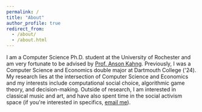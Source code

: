 ```yaml
---
permalink: /
title: "About"
author_profile: true
redirect_from: 
  - /about/
  - /about.html
---
```


I am a Computer Science Ph.D. student at the University of Rochester and am very fortunate to be advised by [Prof. Anson Kahng](https://ansonkahng.com/).
Previously, I was a Computer Science and Economics double major at Dartmouth College ('24).
My research lies at the intersection of Computer Science and Economics and my interests include computational social choice, algorithmic game theory, and decision-making.
Outside of research, I am interested in classical music and art, and have also spent time in the social activism space (if you're interested in specifics, [email me](mailto:alina.chadwick@gmail.com)).
